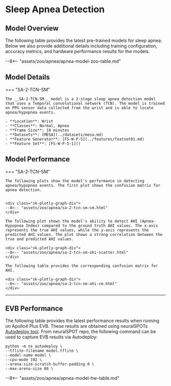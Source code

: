 # Sleep Apnea Detection

## <span class="sk-h2-span">Model Overview</span>

The following table provides the latest pre-trained models for sleep apnea. Below we also provide additional details including training configuration, accuracy metrics, and hardware performance results for the models.

--8<-- "assets/zoo/apnea/apnea-model-zoo-table.md"

## <span class="sk-h2-span">Model Details</span>

=== "SA-2-TCN-SM"

    The __SA-2-TCN-SM__ model is a 2-stage sleep apnea detection model that uses a Temporal convolutional network (TCN). The model is trained on PPG sensor data collected from the wrist and is able to locate apnea/hypopnea events.

    - **Location**: Wrist
    - **Classes**: Normal, Apnea
    - **Frame Size**: 10 minutes
    - **Datasets**: [MESA](../datasets/mesa.md)
    - **Feature Generator**: [FS-W-P-5](../features/featset01.md)
    - **Feature Set**: [FS-W-P-5-1]()

## <span class="sk-h2-span">Model Performance</span>

=== "SA-2-TCN-SM"

    The following plots show the model's performance in detecting apnea/hypopnea events. The first plot shows the confusion matrix for apnea detection.


    <div class="sk-plotly-graph-div">
    --8<-- "assets/zoo/apnea/sa-2-tcn-sm-cm.html"
    </div>

    The following plot shows the model's ability to detect AHI (Apnea-Hypopnea Index) compared to the ground truth AHI values. The x-axis represents the true AHI values, while the y-axis represents the predicted AHI values. The plot shows a strong correlation between the true and predicted AHI values.

    <div class="sk-plotly-graph-div">
    --8<-- "assets/zoo/apnea/sa-2-tcn-sm-ahi-scatter.html"
    </div>

    The following table provides the corresponding confusion matrix for AHI.

    <div class="sk-plotly-graph-div">
    --8<-- "assets/zoo/apnea/sa-2-tcn-sm-ahi-cm.html"
    </div>

---

## <span class="sk-h2-span">EVB Performance</span>


The following table provides the latest performance results when running on Apollo4 Plus EVB. These results are obtained using neuralSPOTs [Autodeploy tool](https://ambiqai.github.io/neuralSPOT/docs/From%20TF%20to%20EVB%20-%20testing%2C%20profiling%2C%20and%20deploying%20AI%20models.html). From neuralSPOT repo, the following command can be used to capture EVB results via Autodeploy:

```console
python -m ns_autodeploy \
--tflite-filename model.tflite \
--model-name model \
--cpu-mode 192 \
--arena-size-scratch-buffer-padding 0 \
--max-arena-size 60 \
```

--8<-- "assets/zoo/apnea/apnea-model-hw-table.md"
